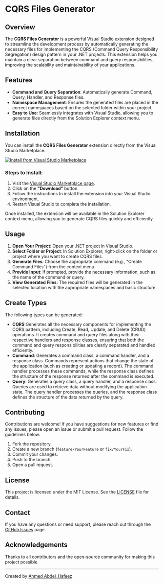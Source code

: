 # CQRS Files Generator

## Overview

The **CQRS Files Generator** is a powerful Visual Studio extension designed to streamline the development process by automatically generating the necessary files for implementing the CQRS (Command Query Responsibility Segregation) design pattern in your .NET projects. This extension helps you maintain a clear separation between command and query responsibilities, improving the scalability and maintainability of your applications.

## Features

- **Command and Query Separation**: Automatically generate Command, Query, Handler, and Response files.
- **Namespace Management**: Ensures the generated files are placed in the correct namespaces based on the selected folder within your project.
- **Easy to Use**: Seamlessly integrates with Visual Studio, allowing you to generate files directly from the Solution Explorer context menu.

## Installation

You can install the **CQRS Files Generator** extension directly from the Visual Studio Marketplace. 

[![Install from Visual Studio Marketplace](https://img.shields.io/badge/Install%20from-Marketplace-blue.svg)](https://marketplace.visualstudio.com/items?itemName=AhmedAbdelHafeez.CQRSFilesGenerator&ssr=false#overview)

### Steps to Install:

1. Visit the [Visual Studio Marketplace page](https://marketplace.visualstudio.com/items?itemName=AhmedAbdelHafeez.CQRSFilesGenerator&ssr=false#overview).
2. Click on the **"Download"** button.
3. Follow the instructions to install the extension into your Visual Studio environment.
4. Restart Visual Studio to complete the installation.

Once installed, the extension will be available in the Solution Explorer context menu, allowing you to generate CQRS files quickly and efficiently.

## Usage

1. **Open Your Project**: Open your .NET project in Visual Studio.
2. **Select Folder or Project**: In Solution Explorer, right-click on the folder or project where you want to create CQRS files.
3. **Generate Files**: Choose the appropriate command (e.g., "Create Command Files") from the context menu.
4. **Provide Input**: If prompted, provide the necessary information, such as the name of the command or query.
5. **View Generated Files**: The required files will be generated in the selected location with the appropriate namespaces and basic structure.

## Create Types

The following  types can be generated:

- **CQRS**:Generates all the necessary components for implementing the CQRS pattern, including Create, Read, Update, and Delete (CRUD) operations. It creates command and query files along with their respective handlers and response classes, ensuring that both the command and query responsibilities are clearly separated and handled efficiently.
- **Command**: Generates a command class, a command handler, and a response class. Commands represent actions that change the state of the application (such as creating or updating a record). The command handler processes these commands, while the response class defines the structure of the response returned after the command is executed.
- **Query**: Generates a query class, a query handler, and a response class. Queries are used to retrieve data without modifying the application state. The query handler processes the queries, and the response class defines the structure of the data returned by the query.
  
## Contributing

Contributions are welcome! If you have suggestions for new features or find any issues, please open an issue or submit a pull request. Follow the guidelines below:

1. Fork the repository.
2. Create a new branch (`feature/YourFeature` or `fix/YourFix`).
3. Commit your changes.
4. Push to the branch.
5. Open a pull request.

## License

This project is licensed under the MIT License. See the [LICENSE](LICENSE) file for details.

## Contact

If you have any questions or need support, please reach out through the [GitHub Issues](https://github.com/ahmedabdelhafeez/CQRSGenerator/issues) page.


## Acknowledgements

Thanks to all contributors and the open-source community for making this project possible.

---
Created by [Ahmed Abdel_Hafeez](https://github.com/ahmedabdelhafeez)
